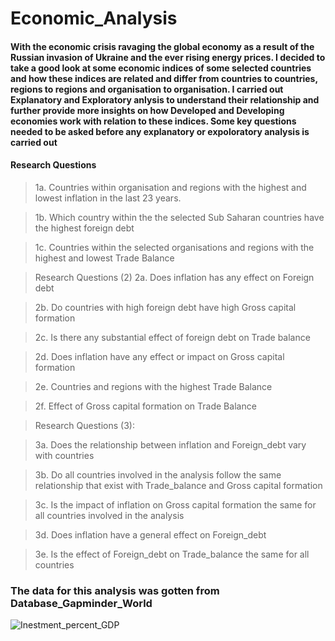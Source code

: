 # Economic_Analysis


#### With the  economic crisis ravaging the global economy as a result of the Russian invasion of Ukraine and the ever rising energy prices. I decided to take a good look at  some economic indices of some selected countries and how these indices are related and differ  from countries to countries,  regions to regions and organisation to organisation. I carried out Explanatory and Exploratory anlysis to understand their relationship and further provide more insights on how Developed and Developing economies work with relation to these indices. Some key  questions needed to be asked before any explanatory or expoloratory analysis is carried out

#### Research Questions

> 1a. Countries within organisation and  regions with the highest and lowest inflation in the last 23 years.

> 1b. Which country within the the selected Sub Saharan countries have the highest foreign debt


> 1c.  Countries within the selected organisations and regions with the highest and lowest  Trade Balance


> Research Questions (2)
> 2a. Does inflation has any effect on Foreign debt

> 2b. Do countries with high foreign debt  have high Gross capital formation

> 2c. Is there any substantial  effect of foreign debt on Trade balance

> 2d. Does inflation have any effect or impact on Gross capital formation

> 2e. Countries and regions with the highest Trade Balance

> 2f. Effect of Gross capital formation on  Trade Balance


> Research Questions (3):

> 3a. Does the relationship between inflation  and Foreign_debt vary with countries

> 3b. Do all countries involved in the analysis follow the same relationship that exist with Trade_balance and Gross capital formation

> 3c. Is the impact of inflation on Gross capital formation the same for all countries involved in the analysis

> 3d. Does inflation have a general effect on Foreign_debt 

> 3e. Is the effect of Foreign_debt on Trade_balance the same for all countries


### The data for this analysis was gotten from Database_Gapminder_World

![Inestment_percent_GDP](https://user-images.githubusercontent.com/59423092/196347146-9afbfb0e-74d4-407e-b2e3-2dfced28fb64.png)


